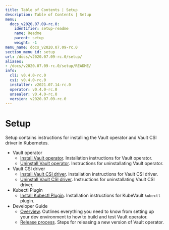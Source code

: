```yaml
---
title: Table of Contents | Setup
description: Table of Contents | Setup
menu:
  docs_v2020.07.09-rc.0:
    identifier: setup-readme
    name: Readme
    parent: setup
    weight: -1
menu_name: docs_v2020.07.09-rc.0
section_menu_id: setup
url: /docs/v2020.07.09-rc.0/setup/
aliases:
- /docs/v2020.07.09-rc.0/setup/README/
info:
  cli: v0.4.0-rc.0
  csi: v0.4.0-rc.0
  installer: v2021.07.14-rc.0
  operator: v0.4.0-rc.0
  unsealer: v0.4.0-rc.0
  version: v2020.07.09-rc.0
---
```


# Setup

Setup contains instructions for installing the Vault operator and Vault CSI driver in Kubernetes.

- Vault operator
  - [Install Vault operator](/docs/v2020.07.09-rc.0/setup/operator/install). Installation instructions for Vault operator.
  - [Uninstall Vault operator](/docs/v2020.07.09-rc.0/setup/operator/uninstall). Instructions for uninstallating Vault operator.
- Vault CSI driver
  - [Install Vault CSI driver](/docs/v2020.07.09-rc.0/setup/csi-driver/install). Installation instructions for Vault CSI driver.
  - [Uninstall Vault CSI driver](/docs/v2020.07.09-rc.0/setup/csi-driver/uninstall). Instructions for uninstallating Vault CSI driver.
- Kubectl Plugin
  - [Install Kubectl Plugin](/docs/v2020.07.09-rc.0/setup/cli/install). Installation instructions for KubeVault `kubectl` plugin.
- Developer Guide
  - [Overview](/docs/v2020.07.09-rc.0/setup/developer-guide/overview). Outlines everything you need to know from setting up your dev environment to how to build and test Vault operator.
  - [Release process](/docs/v2020.07.09-rc.0/setup/developer-guide/release). Steps for releasing a new version of Vault operator.
